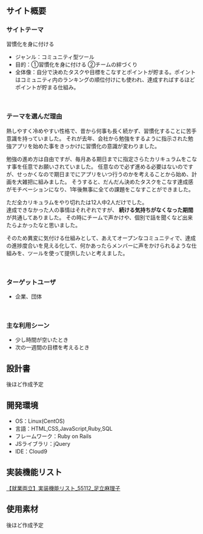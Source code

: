 # <!--継続は力なり-->
## サイト概要
### サイトテーマ
習慣化を身に付ける
- ジャンル：コミュニティ型ツール
- 目的：①習慣化を身に付ける ②チームの絆づくり
- 全体像：自分で決めたタスクや目標をこなすとポイントが貯まる。ポイントはコミュニティ内のランキングの順位付けにも使われ、達成すればするほどポイントが貯まる仕組み。

​
### テーマを選んだ理由  
熱しやすく冷めやすい性格で、昔から何事も長く続かず、習慣化することに苦手意識を持っていました。
それが去年、会社から勉強をするように指示された勉強アプリを始めた事をきっかけに習慣化の意識が変わりました。
  
勉強の進め方は自由ですが、毎月ある期日までに指定さらたカリキュラムをこなす事を任意でお願いされていました。
任意なので必ず進める必要はないのですが、せっかくなので期日までにアプリをいつ行うのかを考えることから始め、計画を大雑把に組みました。
そうすると、だんだん決めたタスクをこなす達成感がモチベーションになり、1年後無事に全ての課題をこなすことができました。
  
ただ全カリキュラムをやり切れたは12人中2人だけでした。  
達成できなかった人の事情はそれぞれですが、 **続ける気持ちがなくなった期間** が共通してありました。
その時にチームで声かけや、個別で話を聞くなど出来たらよかったなと思いました。
  
そのため異変に気付ける仕組みとして、あえてオープンなコミュニティで、達成の進捗度合いを見える化して、何かあったらメンバーに声をかけられるような仕組みを、ツールを使って提供したいと考えました。

​
### ターゲットユーザ
- 企業、団体

​
### 主な利用シーン
- 少し時間が空いたとき
- 次の一週間の目標を考えるとき
​
 
## 設計書
後ほど作成予定
​
## 開発環境
- OS：Linux(CentOS)
- 言語：HTML,CSS,JavaScript,Ruby,SQL
- フレームワーク：Ruby on Rails
- JSライブラリ：jQuery
- IDE：Cloud9
  
## 実装機能リスト
[【就業両立】実装機能リスト_55112_足立麻理子](https://docs.google.com/spreadsheets/d/1QzQKeQ-CgdYKEJ5WcXyfcu3a2cw5kGNcPP-r3eoOYjw/edit?usp=sharing )
​

## 使用素材
後ほど作成予定
<!-- - 外部サービスの画像素材・音声素材を使用した場合は、必ずサービス名とURLを明記してください。 -->
<!-- - アプリケーションの実装に使用したgem/bootstrapのリファレンスなどの記載は不要です。 -->
<!-- - 使用しない場合は、使用素材の項目をREADMEから削除してください。 -->
<!-- - 架空の団体・題材を前提にポートフォリオを制作する場合、下記のテンプレートを当項目内に記載しましょう。 -->
<!-- 【テンプレート】 -->
<!-- 著作権を考慮し、架空のデータを扱う予定です。 -->
<!-- なお今後、実在するデータを利用する際には、事前に著作権保持者と契約を結んだ上で利用します。 -->